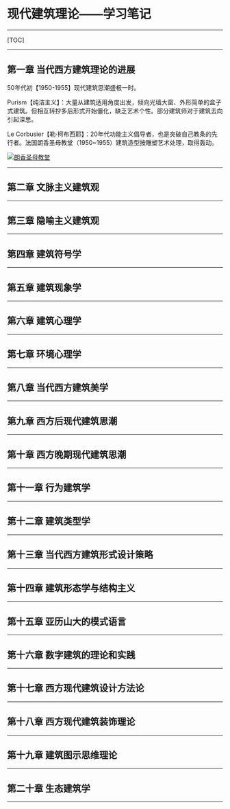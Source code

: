 # 现代建筑理论——学习笔记

---

[TOC]

---

## 第一章 当代西方建筑理论的进展

50年代初【1950-1955】现代建筑思潮盛极一时。

Purism【纯洁主义】：大量从建筑适用角度出发，倾向光墙大窗、外形简单的盒子式建筑。但相互转抄多后形式开始僵化，缺乏艺术个性。部分建筑师对于建筑去向引起深思。

Le Corbusier【勒·柯布西耶】：20年代功能主义倡导者，也是突破自己教条的先行者。法国朗香圣母教堂（1950~1955）建筑造型按雕塑艺术处理，取得轰动。

[![朗香圣母教堂](C:\Users\YY\Pictures\Architecture\公共建筑设计原理-附图项目\朗香教堂\朗香圣母教堂透视01.jpg "朗香圣母教堂")](http://jiayuyang.cn/img "朗香圣母教堂")




---

## 第二章 文脉主义建筑观





---

## 第三章 隐喻主义建筑观





---

## 第四章 建筑符号学





---

## 第五章 建筑现象学





---

## 第六章 建筑心理学





---

## 第七章 环境心理学





---

## 第八章 当代西方建筑美学





---

## 第九章 西方后现代建筑思潮





---

## 第十章 西方晚期现代建筑思潮





---

## 第十一章 行为建筑学





---

## 第十二章 建筑类型学





---

## 第十三章 当代西方建筑形式设计策略





---

## 第十四章 建筑形态学与结构主义





---

## 第十五章 亚历山大的模式语言





---

## 第十六章 数字建筑的理论和实践





---

## 第十七章 西方现代建筑设计方法论





---

## 第十八章 西方现代建筑装饰理论





---

## 第十九章 建筑图示思维理论





---

## 第二十章 生态建筑学





---



